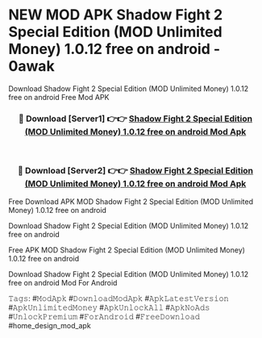 # NEW MOD APK Shadow Fight 2 Special Edition (MOD Unlimited Money) 1.0.12 free on android - 0awak
Download Shadow Fight 2 Special Edition (MOD Unlimited Money) 1.0.12 free on android Free Mod APK

<div align="center">
<h3>🔴 Download [Server1] 👉👉 <a href="https://apk-comot.site?title=Shadow_Fight_2_Special_Edition_(MOD_Unlimited_Money)_1.0.12_free_on_android">Shadow Fight 2 Special Edition (MOD Unlimited Money) 1.0.12 free on android Mod Apk</a></h3><br>

<h3>🔴 Download [Server2] 👉👉 <a href="https://apk-comot.site?title=Shadow_Fight_2_Special_Edition_(MOD_Unlimited_Money)_1.0.12_free_on_android">Shadow Fight 2 Special Edition (MOD Unlimited Money) 1.0.12 free on android Mod Apk</a></h3>
</div>


Free Download APK MOD Shadow Fight 2 Special Edition (MOD Unlimited Money) 1.0.12 free on android

Download Shadow Fight 2 Special Edition (MOD Unlimited Money) 1.0.12 free on android 

Free APK MOD Shadow Fight 2 Special Edition (MOD Unlimited Money) 1.0.12 free on android 

Download Shadow Fight 2 Special Edition (MOD Unlimited Money) 1.0.12 free on android Mod For Android

𝚃𝚊𝚐𝚜: #𝙼𝚘𝚍𝙰𝚙𝚔 #𝙳𝚘𝚠𝚗𝚕𝚘𝚊𝚍𝙼𝚘𝚍𝙰𝚙𝚔 #𝙰𝚙𝚔𝙻𝚊𝚝𝚎𝚜𝚝𝚅𝚎𝚛𝚜𝚒𝚘𝚗 #𝙰𝚙𝚔𝚄𝚗𝚕𝚒𝚖𝚒𝚝𝚎𝚍𝙼𝚘𝚗𝚎𝚢 #𝙰𝚙𝚔𝚄𝚗𝚕𝚘𝚌𝚔𝙰𝚕𝚕 #𝙰𝚙𝚔𝙽𝚘𝙰𝚍𝚜 #𝚄𝚗𝚕𝚘𝚌𝚔𝙿𝚛𝚎𝚖𝚒𝚞𝚖 #𝙵𝚘𝚛𝙰𝚗𝚍𝚛𝚘𝚒𝚍 #𝙵𝚛𝚎𝚎𝙳𝚘𝚠𝚗𝚕𝚘𝚊𝚍 #home_design_mod_apk